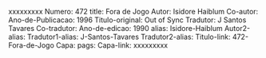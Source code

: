 xxxxxxxxx
Numero: 472
title: Fora de Jogo
Autor: Isidore Haiblum
Co-autor: 
Ano-de-Publicacao: 1996
Titulo-original: Out of Sync
Tradutor: J Santos Tavares
Co-tradutor: 
Ano-de-edicao: 1990
alias: Isidore-Haiblum
Autor2-alias: 
Tradutor1-alias: J-Santos-Tavares
Tradutor2-alias: 
Titulo-link: 472-Fora-de-Jogo
Capa: 
pags: 
Capa-link: 
xxxxxxxxx